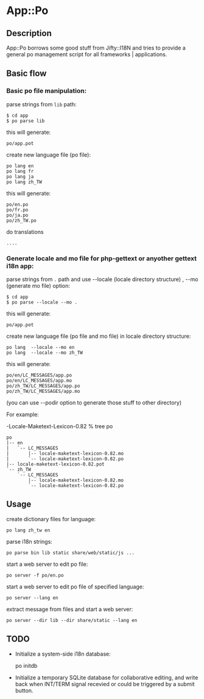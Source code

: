 
# App::Po

## Description

App::Po borrows some good stuff from Jifty::I18N and tries to provide a general
po management script for all frameworks | applications. 


## Basic flow


### Basic po file manipulation:

parse strings from `lib` path:

    $ cd app
    $ po parse lib

this will generate:

    po/app.pot

create new language file (po file):

    po lang en
    po lang fr
    po lang ja
    po lang zh_TW

this will generate:

    po/en.po
    po/fr.po
    po/ja.po
    po/zh_TW.po

do translations

    ....

### Generate locale and mo file for php-gettext or anyother gettext i18n app:

parse strings from `.` path and use --locale (locale directory structure) , --mo (generate mo file) option:

    $ cd app
    $ po parse --locale --mo .

this will generate:
    
    po/app.pot

create new language file (po file and mo file) in locale directory structure:

    po lang  --locale --mo en
    po lang  --locale --mo zh_TW

this will generate:

    po/en/LC_MESSAGES/app.po
    po/en/LC_MESSAGES/app.mo
    po/zh_TW/LC_MESSAGES/app.po
    po/zh_TW/LC_MESSAGES/app.mo

(you can use --podir option to generate those stuff to other directory)


For example:

-Locale-Maketext-Lexicon-0.82  % tree po 

    po
    |-- en
    |   `-- LC_MESSAGES
    |       |-- locale-maketext-lexicon-0.82.mo
    |       `-- locale-maketext-lexicon-0.82.po
    |-- locale-maketext-lexicon-0.82.pot
    `-- zh_TW
        `-- LC_MESSAGES
            |-- locale-maketext-lexicon-0.82.mo
            `-- locale-maketext-lexicon-0.82.po

## Usage

create dictionary files for language:

	po lang zh_tw en

parse i18n strings:

	po parse bin lib static share/web/static/js ...

start a web server to edit po file:

    po server -f po/en.po

start a web server to edit po file of specified language:

    po server --lang en

extract message from files and start a web server:

    po server --dir lib --dir share/static --lang en

## **TODO**

* Initialize a system-side i18n database:

	po initdb 

* Initialize a temporary SQLite database for collaborative editing, and write
back when INT/TERM signal recevied or could be triggered by a submit button.
